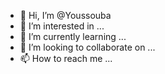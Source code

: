 - 👋 Hi, I’m @Youssouba
- 👀 I’m interested in ...
- 🌱 I’m currently learning ...
- 💞️ I’m looking to collaborate on ...
- 📫 How to reach me ...

<!---
Youssouba/Youssouba is a ✨ special ✨ repository because its `README.md` (this file) appears on your GitHub profile.
You can click the Preview link to take a look at your changes.
--->
